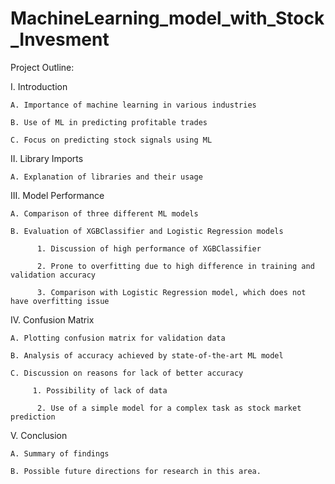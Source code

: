 # MachineLearning_model_with_Stock_Invesment

Project Outline:


I. Introduction

    A. Importance of machine learning in various industries

    B. Use of ML in predicting profitable trades

    C. Focus on predicting stock signals using ML


II. Library Imports

    A. Explanation of libraries and their usage



III. Model Performance

    A. Comparison of three different ML models

    B. Evaluation of XGBClassifier and Logistic Regression models

          1. Discussion of high performance of XGBClassifier

          2. Prone to overfitting due to high difference in training and validation accuracy

          3. Comparison with Logistic Regression model, which does not have overfitting issue



IV. Confusion Matrix

    A. Plotting confusion matrix for validation data

    B. Analysis of accuracy achieved by state-of-the-art ML model

    C. Discussion on reasons for lack of better accuracy

         1. Possibility of lack of data

          2. Use of a simple model for a complex task as stock market prediction



V. Conclusion

    A. Summary of findings

    B. Possible future directions for research in this area.
